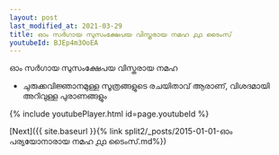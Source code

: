 ```yaml
---
layout: post
last_modified_at: 2021-03-29
title: ഓം സർഗായ സുസംക്ഷേപയ വിസ്തരായ നമഹ ൧൧ ടൈംസ്
youtubeId: BJEp4m3OoEA
---
```

 
 
 ഓം സർഗായ സുസംക്ഷേപയ വിസ്തരായ നമഹ 
 
 -  ചുരുക്കവിജ്ഞാനമുള്ള സൂത്രങ്ങളുടെ രചയിതാവ് ആരാണ്, വിശദമായി അറിവുള്ള പുരാണങ്ങളും 
 
  
 
  
 
 
 
 
 
 


{% include youtubePlayer.html id=page.youtubeId %}
 
[Next]({{ site.baseurl }}{% link  split2/_posts/2015-01-01-ഓം പര്യയോനാരായ നമഹ ൧൧ ടൈംസ്.md%})
 
